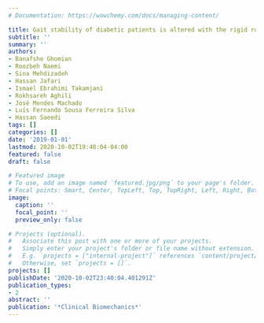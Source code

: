 ```yaml
---
# Documentation: https://wowchemy.com/docs/managing-content/

title: Gait stability of diabetic patients is altered with the rigid rocker shoes
subtitle: ''
summary: ''
authors:
- Banafshe Ghomian
- Roozbeh Naemi
- Sina Mehdizadeh
- Hassan Jafari
- Ismael Ebrahimi Takamjani
- Rokhsareh Aghili
- José Mendes Machado
- Luı́s Fernando Sousa Ferreira Silva
- Hassan Saeedi
tags: []
categories: []
date: '2019-01-01'
lastmod: 2020-10-02T19:40:04-04:00
featured: false
draft: false

# Featured image
# To use, add an image named `featured.jpg/png` to your page's folder.
# Focal points: Smart, Center, TopLeft, Top, TopRight, Left, Right, BottomLeft, Bottom, BottomRight.
image:
  caption: ''
  focal_point: ''
  preview_only: false

# Projects (optional).
#   Associate this post with one or more of your projects.
#   Simply enter your project's folder or file name without extension.
#   E.g. `projects = ["internal-project"]` references `content/project/deep-learning/index.md`.
#   Otherwise, set `projects = []`.
projects: []
publishDate: '2020-10-02T23:40:04.401291Z'
publication_types:
- 2
abstract: ''
publication: '*Clinical Biomechanics*'
---
```

